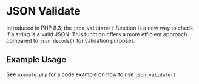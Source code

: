 # JSON Validate

Introduced in PHP 8.3, the `json_validate()` function is a new way to check if a string is a valid JSON. This function offers a more efficient approach compared to `json_decode()` for validation purposes.

## Example Usage

See `example.php` for a code example on how to use `json_validate()`.
